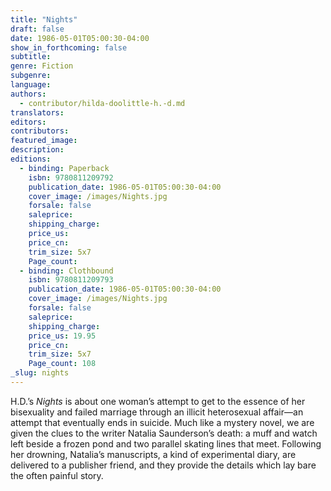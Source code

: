```yaml
---
title: "Nights"
draft: false
date: 1986-05-01T05:00:30-04:00
show_in_forthcoming: false
subtitle:
genre: Fiction
subgenre:
language:
authors:
  - contributor/hilda-doolittle-h.-d.md
translators:
editors:
contributors:
featured_image:
description:
editions:
  - binding: Paperback
    isbn: 9780811209792
    publication_date: 1986-05-01T05:00:30-04:00
    cover_image: /images/Nights.jpg
    forsale: false
    saleprice:
    shipping_charge:
    price_us:
    price_cn:
    trim_size: 5x7
    Page_count:
  - binding: Clothbound
    isbn: 9780811209793
    publication_date: 1986-05-01T05:00:30-04:00
    cover_image: /images/Nights.jpg
    forsale: false
    saleprice:
    shipping_charge:
    price_us: 19.95
    price_cn:
    trim_size: 5x7
    Page_count: 108
_slug: nights
---
```


H.D.’s _Nights_ is about one woman’s attempt to get to the essence of her bisexuality and failed marriage through an illicit heterosexual affair––an attempt that eventually ends in suicide. Much like a mystery novel, we are given the clues to the writer Natalia Saunderson’s death: a muff and watch left beside a frozen pond and two parallel skating lines that meet. Following her drowning, Natalia’s manuscripts, a kind of experimental diary, are delivered to a publisher friend, and they provide the details which lay bare the often painful story.

